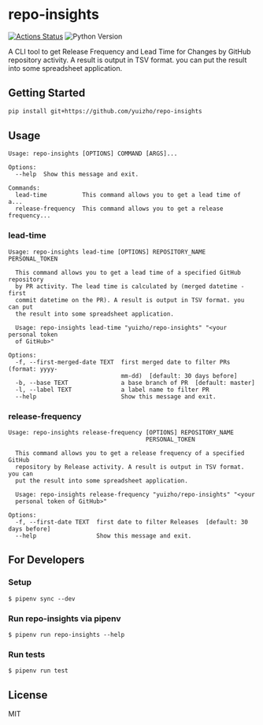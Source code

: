 # repo-insights

[![Actions Status](https://github.com/yuizho/repo-insights/workflows/build/badge.svg)](https://github.com/yuizho/repo-insights/actions)
![Python Version](https://img.shields.io/badge/Python-3.7%2B-blue)

A CLI tool to get Release Frequency and Lead Time for Changes by GitHub repository activity.
A result is output in TSV format. you can put the result into some spreadsheet application.

## Getting Started

```sh
pip install git+https://github.com/yuizho/repo-insights
```

## Usage

```
Usage: repo-insights [OPTIONS] COMMAND [ARGS]...

Options:
  --help  Show this message and exit.

Commands:
  lead-time          This command allows you to get a lead time of a...
  release-frequency  This command allows you to get a release frequency...
```

### lead-time

```
Usage: repo-insights lead-time [OPTIONS] REPOSITORY_NAME PERSONAL_TOKEN

  This command allows you to get a lead time of a specified GitHub repository
  by PR activity. The lead time is calculated by (merged datetime - first
  commit datetime on the PR). A result is output in TSV format. you can put
  the result into some spreadsheet application.

  Usage: repo-insights lead-time "yuizho/repo-insights" "<your personal token
  of GitHub>"

Options:
  -f, --first-merged-date TEXT  first merged date to filter PRs (format: yyyy-
                                mm-dd)  [default: 30 days before]
  -b, --base TEXT               a base branch of PR  [default: master]
  -l, --label TEXT              a label name to filter PR
  --help                        Show this message and exit.
```

### release-frequency

```
Usage: repo-insights release-frequency [OPTIONS] REPOSITORY_NAME
                                       PERSONAL_TOKEN

  This command allows you to get a release frequency of a specified GitHub
  repository by Release activity. A result is output in TSV format. you can
  put the result into some spreadsheet application.

  Usage: repo-insights release-frequency "yuizho/repo-insights" "<your
  personal token of GitHub>"

Options:
  -f, --first-date TEXT  first date to filter Releases  [default: 30 days before]
  --help                 Show this message and exit.
```

## For Developers

### Setup

```
$ pipenv sync --dev
```

### Run repo-insights via pipenv

```
$ pipenv run repo-insights --help
```

### Run tests

```
$ pipenv run test
```

## License

MIT
